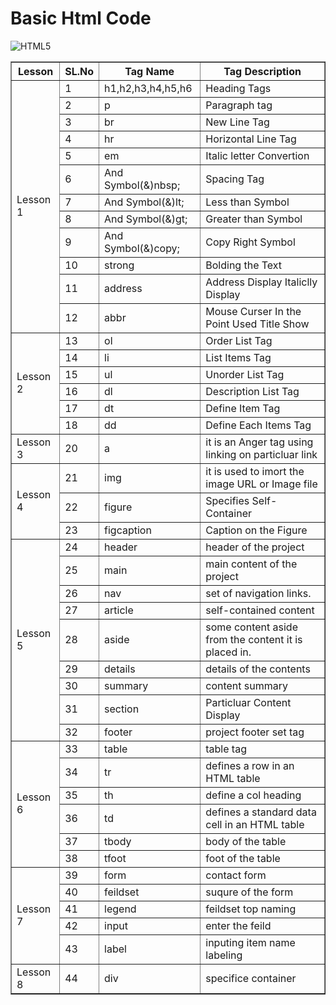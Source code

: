 # Basic Html Code

![HTML5](https://img.shields.io/badge/html5-%23E34F26.svg?style=for-the-badge&logo=html5&logoColor=white) 

<table border="1">
    <tr>
        <th>
        Lesson
        </th>
        <th>
            SL.No
        </th>
        <th>
            Tag Name
        </th>
        <th>
            Tag Description
        </th>
    </tr>
    <tr>
        <td rowspan="12">
        Lesson 1
        </td>
        <td>
            1
        </td>
        <td>
            h1,h2,h3,h4,h5,h6  
        </td>
        <td>
            Heading Tags
        </td>
    </tr>
    <tr>
        <td>
            2
        </td>
        <td>
            p
        </td>
        <td>
            Paragraph tag
        </td>
    </tr>
    <tr>
        <td>
            3
        </td>
        <td>
            br
        </td>
        <td>
            New Line Tag
        </td>
    </tr>
    <tr>
        <td>
            4
        </td>
        <td>
            hr
        </td>
        <td>
            Horizontal Line Tag
        </td>
    </tr>
    <tr>
        <td>
            5
        </td>
        <td>
            em
        </td>
        <td>
            Italic letter Convertion
        </td>
    </tr>
    <tr>
        <td>
            6
        </td>
        <td>
            And Symbol(&)nbsp;
        </td>
        <td>
            Spacing Tag
        </td>
    </tr>
    <tr>
        <td>
            7
        </td>
        <td>
            And Symbol(&)lt;
        </td>
        <td>
            Less than Symbol
        </td>
    </tr>
    <tr>
        <td>
            8
        </td>
        <td>
            And Symbol(&)gt;
        </td>
        <td>
            Greater than Symbol
        </td>
    </tr>
    <tr>
        <td>
            9
        </td>
        <td>
            And Symbol(&)copy;
        </td>
        <td>
            Copy Right Symbol
        </td>
    </tr>
    <tr>
        <td>
            10
        </td>
        <td>
            strong
        </td>
        <td>
            Bolding the Text
        </td>
    </tr>
    <tr>
        <td>
            11
        </td>
        <td>
            address
        </td>
        <td>
            Address Display Italiclly Display
        </td>
    </tr>
    <tr>
        <td>
            12
        </td>
        <td>
            abbr
        </td>
        <td>
            Mouse Curser In the Point Used Title Show
        </td>
    </tr>
    <tr>
        <td rowspan="6">
        Lesson 2
        </td>
        <td>
            13
        </td>
        <td>
            ol
        </td>
        <td>
            Order List Tag
        </td>
    </tr>
    <tr>
        <td>
            14
        </td>
        <td>
            li 
        </td>
        <td>
            List Items Tag
        </td>
    </tr>
    <tr>
        <td>
            15
        </td>
        <td>
            ul
        </td>
        <td>
            Unorder List Tag
        </td>
    </tr>
    <tr>
        <td>
            16
        </td>
        <td>
            dl
        </td>
        <td>
            Description List Tag
        </td>
    </tr>
    <tr>
        <td>
            17
        </td>
        <td>
            dt
        </td>
        <td>
            Define Item Tag
        </td>
    </tr>
    <tr>
        <td>
            18
        </td>
        <td>
            dd
        </td>
        <td>
            Define Each Items Tag
        </td>
    </tr>
    <tr>
        <td rowspan="1">
        Lesson 3
        </td>
        <td>
            20
        </td>
        <td>
            a 
        </td>
        <td>
            it is an Anger tag using linking on particluar link
        </td>
    </tr>
    <tr>
        <td rowspan="3">
        Lesson 4
        </td>
        <td>
            21
        </td>
        <td>
            img
        </td>
        <td>
            it is used to imort the image URL or Image file
        </td>
    </tr>
    <tr>
        <td>
            22
        </td>
        <td>
            figure
        </td>
        <td>
            Specifies Self-Container
        </td>
    </tr>
    <tr>
        <td>
            23
        </td>
        <td>
            figcaption
        </td>
        <td>
            Caption on the Figure
        </td>
    </tr>
    <tr>
        <td rowspan="9">
        Lesson 5
        </td>
        <td>
            24
        </td>
        <td>
            header
        </td>
        <td>
            header of the project
        </td>
    </tr>
    <tr>
        <td>
            25
        </td>
        <td>
            main
        </td>
        <td>
            main content of the project
        </td>
    </tr>
    <tr>
        <td>
            26
        </td>
        <td>
            nav
        </td>
        <td>
            set of navigation links.
        </td>
    </tr>
    <tr>
        <td>
            27
        </td>
        <td>
            article
        </td>
        <td>
            self-contained content
        </td>
    </tr>
    <tr>
        <td>
            28
        </td>
        <td>
            aside
        </td>
        <td>
            some content aside from the content it is placed in.
        </td>
    </tr>
    <tr>
        <td>
            29
        </td>
        <td>
            details
        </td>
        <td>
            details of the contents
        </td>
    </tr>
    <tr>
        <td>
            30
        </td>
        <td>
            summary
        </td>
        <td>
            content summary
        </td>
    </tr>
    <tr>
        <td>
            31
        </td>
        <td>
            section
        </td>
        <td>
            Particluar Content Display
        </td>
    </tr>
    <tr>
        <td>
            32
        </td>
        <td>
            footer
        </td>
        <td>
            project footer set tag
        </td>
    </tr>
    <tr>
        <td rowspan="6">
        Lesson 6
        </td>
        <td>
            33
        </td>
        <td>
            table
        </td>
        <td>
            table tag
        </td>
    </tr>
    <tr>
        <td>
            34
        </td>
        <td>
            tr
        </td>
        <td>
            defines a row in an HTML table
        </td>
    </tr>
    <tr>
        <td>
            35
        </td>
        <td>
            th
        </td>
        <td>
            define a col heading
        </td>
    </tr>
    <tr>
        <td>
            36
        </td>
        <td>
            td
        </td>
        <td>
            defines a standard data cell in an HTML table
        </td>
    </tr>
    <tr>
        <td>
            37
        </td>
        <td>
            tbody
        </td>
        <td>
            body of the table
        </td>
    </tr>
    <tr>
        <td>
            38
        </td>
        <td>
            tfoot
        </td>
        <td>
            foot of the table
        </td>
    </tr>
    <tr>
        <td rowspan="5">
        Lesson 7
        </td>
        <td>
            39
        </td>
        <td>
            form
        </td>
        <td>
            contact form
        </td>
    </tr>
    <tr>
        <td>
            40
        </td>
        <td>
            feildset
        </td>
        <td>
            suqure of the form
        </td>
    </tr>
    <tr>
        <td>
            41
        </td>
        <td>
            legend
        </td>
        <td>
            feildset top naming
        </td>
    </tr>
    <tr>
        <td>
            42
        </td>
        <td>
            input
        </td>
        <td>
            enter the feild
        </td>
    </tr>
    <tr>
        <td>
            43
        </td>
        <td>
            label
        </td>
        <td>
            inputing item name labeling
        </td>
    </tr>
    <tr>
        <td rowspan="1">
        Lesson 8
        </td>
        <td>
            44
        </td>
        <td>
            div
        </td>
        <td>
            specifice container
        </td>
</table> 